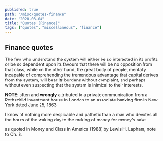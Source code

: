 ```yaml
---
published: true
path: "/misc/quotes-finance"
date: "2020-03-08"
title: "Quotes (Finance)"
tags: ["quotes", "miscellaneous", "finance"]
---
```


## Finance quotes

<quote author="Unknown">
The few who understand the system will either be so interested in its profits or be so dependent upon its favours that there will be no opposition from that class, while on the other hand, the great body of people, mentally incapable of comprehending the tremendous advantage that capital derives from the system, will bear its burdens without complaint, and perhaps without even suspecting that the system is inimical to their interests.
</quote>

**NOTE**: often and **wrongly** attributed to a private communication from a Rothschild investment house in London to an associate banking firm in New York dated June 25, 1863

<quote author="John D. Rockefeller">
I know of nothing more despicable and pathetic than a man who devotes all the hours of the waking day to the making of money for money's sake.
</quote>

as quoted in Money and Class in America (1988) by Lewis H. Lapham, note to Ch. 8.
